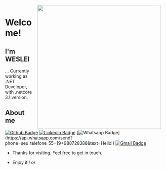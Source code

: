 <img align="right" width="400" height="400" src="coloque_o_link_de_uma_foto_ou_gif_aqui">

# Welcome!

## I'm WESLEI

… Currently working as .NET Developer, with .netcore 3.1 version.


## About me 
[![Github Badge](https://img.shields.io/badge/-Github-000?style=flat-square&logo=Github&logoColor=white&link=https://github.com/WesleiCarraro/)](https://github.com/WesleiCarraro/)
[![Linkedin Badge](https://img.shields.io/badge/-LinkedIn-blue?style=flat-square&logo=Linkedin&logoColor=white&link=https://br.linkedin.com/in/wesleicarraro/)](https://br.linkedin.com/in/wesleicarraro/)
[![Whatsapp Badge](https://img.shields.io/badge/-Whatsapp-4CA143?style=flat-square&labelColor=4CA143&logo=whatsapp&logoColor=white&link=https://api.whatsapp.com/send?phone=seu_telefone_55+19+988728388&text=Hello!)](https://api.whatsapp.com/send?phone=seu_telefone_55+19+988728388&text=Hello!)
[![Gmail Badge](https://img.shields.io/badge/-Gmail-c14438?style=flat-square&logo=Gmail&logoColor=white&link=mailto:weslei.carraro@gmail.com)](mailto:weslei.carraro@gmail.com)

- Thanks for visiting. Feel free to get in touch.

- Enjoy it!! o/
